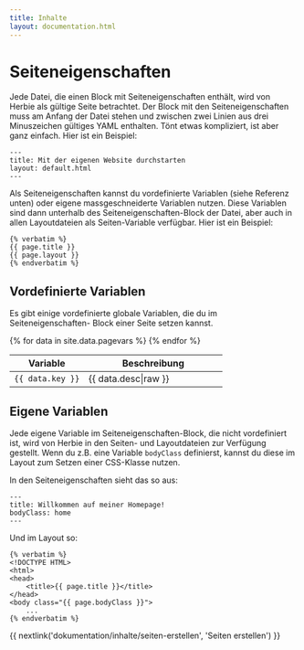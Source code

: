 ```yaml
---
title: Inhalte
layout: documentation.html
---
```


# Seiteneigenschaften

Jede Datei, die einen Block mit Seiteneigenschaften enthält, wird von Herbie als
gültige Seite betrachtet. Der Block mit den Seiteneigenschaften muss am Anfang
der Datei stehen und zwischen zwei Linien aus drei Minuszeichen gültiges YAML
enthalten. Tönt etwas kompliziert, ist aber ganz einfach. Hier ist ein Beispiel:

    ---
    title: Mit der eigenen Website durchstarten
    layout: default.html
    ---

Als Seiteneigenschaften kannst du vordefinierte Variablen (siehe Referenz unten)
oder eigene massgeschneiderte Variablen nutzen. Diese Variablen sind dann
unterhalb des Seiteneigenschaften-Block der Datei, aber auch in allen
Layoutdateien als Seiten-Variable verfügbar. Hier ist ein Beispiel:

    {% verbatim %}
    {{ page.title }}
    {{ page.layout }}
    {% endverbatim %}


## Vordefinierte Variablen

Es gibt einige vordefinierte globale Variablen, die du im Seiteneigenschaften-
Block einer Seite setzen kannst.

<table class="pure-table pure-table-horizontal" width="100%">
    <thead>
        <tr>
            <th width="35%">Variable</th>
            <th width="65%">Beschreibung</th>
        </tr>
    </thead>
    {% for data in site.data.pagevars %}
        <tr>
            <td><code>{{ data.key }}</code></td>
            <td markdown="1">{{ data.desc|raw }}</td>
        </tr>
    {% endfor %}
</table>


## Eigene Variablen

Jede eigene Variable im Seiteneigenschaften-Block, die nicht vordefiniert ist,
wird von Herbie in den Seiten- und Layoutdateien zur Verfügung gestellt. Wenn
du z.B. eine Variable `bodyClass` definierst, kannst du diese im Layout
zum Setzen einer CSS-Klasse nutzen.

In den Seiteneigenschaften sieht das so aus:

    ---
    title: Willkommen auf meiner Homepage!
    bodyClass: home
    ---

Und im Layout so:

    {% verbatim %}
    <!DOCTYPE HTML>
    <html>
    <head>
        <title>{{ page.title }}</title>
    </head>
    <body class="{{ page.bodyClass }}">
        ...
    {% endverbatim %}

{{ nextlink('dokumentation/inhalte/seiten-erstellen', 'Seiten erstellen') }}
